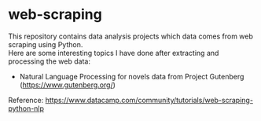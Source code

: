 # web-scraping
This repository contains data analysis projects which data comes from web scraping using Python.<br/>
Here are some interesting topics I have done after extracting and processing the web data:
* Natural Language Processing for novels data from Project Gutenberg (https://www.gutenberg.org/)


Reference: https://www.datacamp.com/community/tutorials/web-scraping-python-nlp
